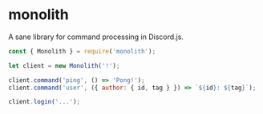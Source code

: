 # monolith

A sane library for command processing in Discord.js.

```js
const { Monolith } = require('monolith');

let client = new Monolith('!');

client.command('ping', () => 'Pong!');
client.command('user', ({ author: { id, tag } }) => `${id}: ${tag}`);

client.login('...');
```
